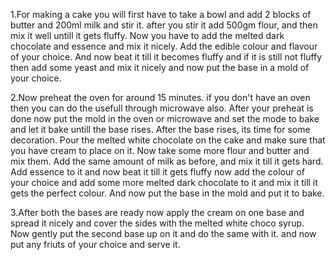 1.For making a cake you will first have to take a bowl and add 2 blocks of butter and 200ml milk and stir it. after you stir it add 500gm flour, and then mix it well untill it gets fluffy. Now you have to add the melted dark chocolate and essence and mix it nicely. Add the edible colour and flavour of your choice. And now beat it till it becomes fluffy and if it is still not fluffy then add some yeast and mix it nicely and now put the base in a mold of your choice.


2.Now preheat the oven for around 15 minutes. if you don't have an oven then you can do the usefull through microwave also. After your preheat is done now put the mold in the oven or microwave and set the mode to bake and let it bake untill the base rises. After the base rises, its time for some decoration. Pour the melted white chocolate on the cake and make sure that you have cream to place on it. Now take some more flour and butter and mix them. Add the same amount of milk as before, and mix it till it gets hard. Add essence to it and now beat it till it gets fluffy now add the colour of your choice and add some more melted dark chocolate to it and mix it till it gets the perfect colour. And now put the base in the mold and put it to bake.


3.After both the bases are ready now apply the cream on one base and spread it nicely and cover the sides with the melted white choco syrup. Now gently put the second base up on it and do the same with it. and now put any friuts of your choice and serve it.